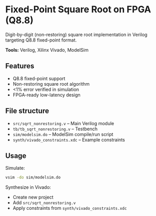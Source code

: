 # Fixed-Point Square Root on FPGA (Q8.8)

Digit-by-digit (non-restoring) square root implementation in Verilog targeting Q8.8 fixed-point format.

**Tools:** Verilog, Xilinx Vivado, ModelSim

## Features
- Q8.8 fixed-point support
- Non-restoring square root algorithm
- <1% error verified in simulation
- FPGA-ready low-latency design

## File structure
- `src/sqrt_nonrestoring.v` – Main Verilog module
- `tb/tb_sqrt_nonrestoring.v` – Testbench
- `sim/modelsim.do` – ModelSim compile/run script
- `synth/vivado_constraints.xdc` – Example constraints

## Usage
Simulate:
```bash
vsim -do sim/modelsim.do
```

Synthesize in Vivado:
- Create new project
- Add `src/sqrt_nonrestoring.v`
- Apply constraints from `synth/vivado_constraints.xdc`
